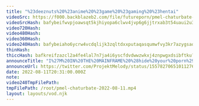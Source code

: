 ```yaml
---
title: "%23deeznuts%20%23anime%20%23game%20%23gaming%20%23hentai"
videoSrc: https://f000.backblazeb2.com/file/futureporn/pmel-chaturbate-2022-08-11.mp4
videoSrcHash: bafybeifwvpjoawsqt5kjhiyopa6clwv4jvp6g6jjtrxab3t54uaui2u32e?filename=projektmelody-chaturbate-20220811T203100Z-source.mp4
video720Hash: 
video480Hash: 
video360Hash: 
video240Hash: bafybeiaho6ycrw4vcdqlijk3zqltdxxputaqasqumwfvy3kr7azygsaq2q?filename=projektmelody-chaturbate-20220811T203100Z-240p.mp4
thinHash: 
thiccHash: bafkreifzazcl2a4fe4lal7n7ja4i6yscfdvdwwzwkxj4znpwgxdsibftku?filename=20220811T203100Z-thicc.jpg
announceTitle: "I%27M%20IN%20THE%20MAINFRAME%20%28hide%20your%20porn%29"
announceUrl: https://twitter.com/ProjektMelody/status/1557827065101127680#m
date: 2022-08-11T20:31:00.000Z
note: 
video240TmpFilePath: 
tmpFilePath: /root/pmel-chaturbate-2022-08-11.mp4
layout: layouts/vod.njk
---
```

